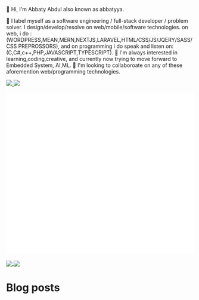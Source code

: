 👋 Hi, I'm Abbaty Abdul also known as abbatyya.

👀 I label myself as a software engineering / full-stack developer / problem solver.
      I design/develop/resolve on web/mobile/software technologies.
      on web, i do : (WORDPRESS,MEAN,MERN,NEXTJS,LARAVEL,HTML/CSS/JS/JQERY/SASS/CSS PREPROSSORS), 
      and on programming i do speak and listen on: (C,C#,c++,PHP,JAVASCRIPT,TYPESCRIPT).
🌱 I'm always interested in learning,coding,creative, and currently now trying to move forward to Embedded System, AI,ML.
💞️ I'm looking to collaboroate on any of these aforemention web/programming technologies.

<div>
    <a href="">
        <img height="180em" src="https://github-readme-stats.vercel.app/api?username=abbaty48&show_icons=true&theme=gruvbox&bg_color=transparent">
        <img height="180em" src="https://github-readme-stats.vercel.app/api/top-langs/?username=abbaty48&layout=compact&langs_count=8&show_icons=true&theme=gruvbox&bg_color=transparent)](https://github.com/abbaty48/github-readme-stats">
    </a>
</div>


![Metrics](https://github.com/abbaty48/abbaty48/blob/main/github-metrics.svg)

<a href="https://github.com/abbaty48/github-readme-stats">
  <img align="center" src="https://github-readme-stats.vercel.app/api/pin/?username=abbaty48&repo=github-readme-stats" />
</a>
<a href="https://github.com/abbaty48/convoychat">
  <img align="center" src="https://github-readme-stats.vercel.app/api/pin/?username=abbaty48&repo=convoychat" />
</a>

# Blog posts
<!-- BLOG-POST-LIST:START -->
<!-- BLOG-POST-LIST:END -->

